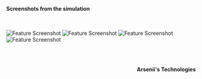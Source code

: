 **Screenshots from the simulation** <br><br><br>

![Feature Screenshot](https://exch.com.ua/e-sand_clock/45deg.jpeg)
![Feature Screenshot](https://exch.com.ua/e-sand_clock/45deg2.jpeg)
![Feature Screenshot](https://exch.com.ua/e-sand_clock/90deg.jpeg)
![Feature Screenshot](https://exch.com.ua/e-sand_clock/90deg2.jpeg)

<br><br>
<p align="right"><strong>Arsenii's Technologies</strong></p>
